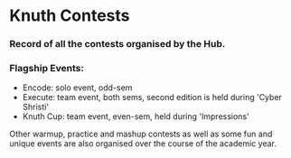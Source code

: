 # Knuth Contests

### Record of all the contests organised by the Hub.

### Flagship Events:

-   Encode: solo event, odd-sem
-   Execute: team event, both sems, second edition is held during 'Cyber Shristi'
-   Knuth Cup: team event, even-sem, held during 'Impressions'

Other warmup, practice and mashup contests as well as some fun and unique events are also organised over the course of the academic year.

